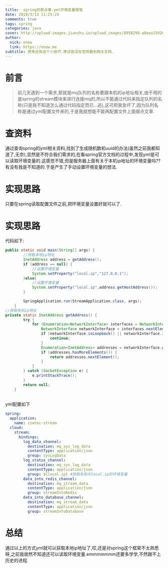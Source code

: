 ```yaml
---
title:  spring的那点事-yml环境变量随笔
date: 2018/3/13 11:25:25
comments: true
tags: spring
categories: java
cover: http://upload-images.jianshu.io/upload_images/8958298-a8eea1592699dd38..jpg?imageMogr2/auto-orient/strip%7CimageView2/2/w/1240
author: 
  nick: onew
  link: https://onew.me
subtitle: 原来还有这个小技巧.原谅我没在官网看到相关文档.
---
```

# 前言
> 前几天遇到一个需求,那就是mq队列的名称要跟本机的ip地址相关,由于用的是spring的stream模块来进行连接mq的,所以不能通过代码来指定队列的名称(只是我不知道怎么通过代码指定而已...逃),这可把我急坏了,因为队列名称是通过yml配置文件来的,于是我就想能不能再配置文件上面做点文章.

# 查资料
通过查询spring的yml相关资料,找到了生成随机数和uuid的办法(虽然之前我都知道了,无奈),显然是不符合我们需求的,在看spring官方文档的过程中,发现yml是可以读取环境变量的.这感觉不错,但是服务器上面有关于本机ip地址的环境变量吗??有没有我是不知道的.于是产生了手动设置环境变量的想法.

# 实现思路
只要在spring读取配置文件之前,把环境变量设置好就可以了.

# 实现思路
代码如下:
```java
public static void main(String[] args) {
	    //获取本地ip地址
        InetAddress address = getAddress();
        if (address == null) {
            //设置环境变量
            System.setProperty("local.ip","127.0.0.1");
        }else{
            //设置环境变量
            System.setProperty("local.ip",address.getHostAddress());
        }

        SpringApplication.run(StreamApplication.class, args);
	}
//获取本机ip地址	
private static InetAddress getAddress() {
        try {
            for (Enumeration<NetworkInterface> interfaces = NetworkInterface.getNetworkInterfaces(); interfaces.hasMoreElements();) {
                NetworkInterface networkInterface = interfaces.nextElement();
                if (networkInterface.isLoopback() || networkInterface.isVirtual() || !networkInterface.isUp()) {
                    continue;
                }
                Enumeration<InetAddress> addresses = networkInterface.getInetAddresses();
                if (addresses.hasMoreElements()) {
                    return addresses.nextElement();
                }
            }
        } catch (SocketException e) {
            e.printStackTrace();
        }
        return null;
    }	
	
```
yml配置如下
```yml
spring:
  application:
    name: zzwtec-stream
  cloud:
    stream:
      bindings:
        log_data_channel:
          destination: mq_sys_log_data
          contentType: application/json
          group: sysLogData
        log_status_channel:
          destination: mq_sys_log_data
          contentType: application/json
          group: ${local.ip} #获取名称为local.ip的环境变量
        data_into_redis_channel:
          destination: mq_stream_data
          contentType: application/json
          group: streamIntoRedis
        data_into_database_channel:
          destination: mq_stream_data
          contentType: application/json
          group: streamIntoDatabase

```

# 总结
通过以上的方式yml就可以获取本地ip地址了,哎,还是对spring这个框架不太熟悉呀,之前我居然不知道还可以读取环境变量.emmmmmmm还要多学学,不然跟不上历史的进程.
